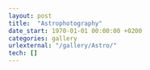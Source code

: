 ```yaml
---
layout: post
title:  "Astrophotography"
date_start: 1970-01-01 00:00:00 +0200
categories: gallery
urlexternal: "/gallery/Astro/"
tech: []
---
```

